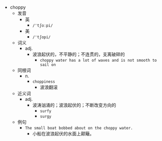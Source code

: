 - choppy
  - 发音
    - 英
      - `/'tʃɑːpi/`
    - 美
      - `/'tʃɑpi/`
  - 词义
    - adj.
      - 波浪起伏的，不平静的；不连贯的，支离破碎的
        - `choppy water has a lot of waves and is not smooth to sail on`
  - 同根词
    - n.
      - `choppiness`
        - 波浪翻滚
  - 近义词
    - adj.
      - 波涛汹涌的；波浪起伏的；不断改变方向的
        - `surfy`
        - `surgy`
  - 例句
    - `The small boat bobbed about on the choppy water.`
      - 小船在波浪起伏的水面上颠簸。

